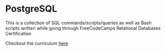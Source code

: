 # PostgreSQL
This is a collection of SQL commands/scripts/queries as well as Bash scripts written while going through FreeCodeCamps Relational Databases Certification

Checkout the curriculum [here](https://www.freecodecamp.org/learn/relational-database/)
